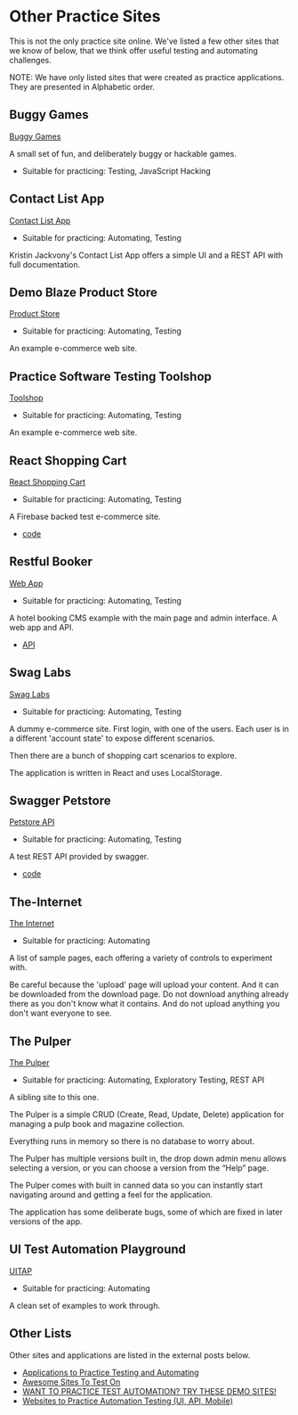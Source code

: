 # Other Practice Sites

<div class="explanation">
        <p>This is not the only practice site online. We've listed a few other
sites that we know of below, that we think offer useful testing and automating challenges.</p>
<p>NOTE: We have only listed sites that were created as practice applications.
They are presented in Alphabetic order.
        </p>
</div>

<!-- TOC -->

## Buggy Games

[Buggy Games](https://eviltester.github.io/TestingApp/games/buggygames/)

A small set of fun, and deliberately buggy or hackable games.

- Suitable for practicing: Testing, JavaScript Hacking


## Contact List App

[Contact List App](https://thinking-tester-contact-list.herokuapp.com/)

- Suitable for practicing: Automating, Testing

Kristin Jackvony's Contact List App offers a simple UI and a
REST API with full documentation. 

## Demo Blaze Product Store

[Product Store](https://www.demoblaze.com/index.html)

- Suitable for practicing: Automating, Testing

An example e-commerce web site.

## Practice Software Testing Toolshop

[Toolshop](https://practicesoftwaretesting.com/)

- Suitable for practicing: Automating, Testing

An example e-commerce web site.

## React Shopping Cart

[React Shopping Cart](https://react-shopping-cart-67954.firebaseapp.com/)

- Suitable for practicing: Automating, Testing

A Firebase backed test e-commerce site.

- [code](https://github.com/nadvolod/react-shopping-cart)

## Restful Booker

[Web App](https://automationintesting.online/)

- Suitable for practicing: Automating, Testing

A hotel booking CMS example with the main page and admin interface. A web app and API.

- [API](https://restful-booker.herokuapp.com/apidoc/index.html)


## Swag Labs

[Swag Labs](https://www.saucedemo.com)

- Suitable for practicing: Automating, Testing

A dummy e-commerce site. First login, with one of the users.
Each user is in a different 'account state' to expose different
scenarios.

Then there are a bunch of shopping cart scenarios to explore.

The application is written in React and uses LocalStorage.

## Swagger Petstore

[Petstore API](https://petstore.swagger.io/)

- Suitable for practicing: Automating, Testing

A test REST API provided by swagger.

- [code](https://github.com/swagger-api/swagger-petstore)



## The-Internet

[The Internet](https://the-internet.herokuapp.com/)

- Suitable for practicing: Automating

A list of sample pages, each offering a variety of controls to experiment with.

Be careful because the 'upload' page will upload your content. And it can be
downloaded from the download page. Do not download anything already there as
you don't know what it contains. And do not upload anything you don't want
everyone to see.

## The Pulper

[The Pulper](https://thepulper.herokuapp.com/apps/pulp/)

- Suitable for practicing: Automating, Exploratory Testing, REST API

A sibling site to this one. 

The Pulper is a simple CRUD (Create, Read, Update, Delete) application for managing a pulp book and magazine collection.

Everything runs in memory so there is no database to worry about.

The Pulper has multiple versions built in, the drop down admin menu allows selecting a version, or you can choose a version from the “Help” page.

The Pulper comes with built in canned data so you can instantly start navigating around and getting a feel for the application.

The application has some deliberate bugs, some of which are fixed in later versions of the app.



## UI Test Automation Playground

[UITAP](http://uitestingplayground.com/)

- Suitable for practicing: Automating

A clean set of examples to work through.


## Other Lists

Other sites and applications are listed in the external posts below.

- [Applications to Practice Testing and Automating](https://www.eviltester.com/post/applications-to-practice-testing-and-automating/)
- [Awesome Sites To Test On](https://github.com/BMayhew/awesome-sites-to-test-on)  
- [WANT TO PRACTICE TEST AUTOMATION? TRY THESE DEMO SITES!](https://automationpanda.com/2021/12/29/want-to-practice-test-automation-try-these-demo-sites/)
- [Websites to Practice Automation Testing (UI, API, Mobile)](https://ultimateqa.com/dummy-automation-websites/)